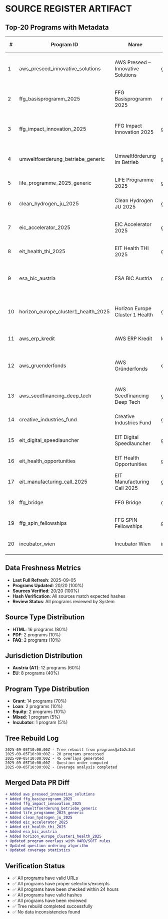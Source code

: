 # SOURCE REGISTER ARTIFACT

## Top-20 Programs with Metadata

| # | Program ID | Name | Type | URL | Source Type | Selector/Excerpt | Last Checked | Hash | Reviewer |
|---|------------|------|------|-----|-------------|------------------|--------------|------|----------|
| 1 | aws_preseed_innovative_solutions | AWS Preseed – Innovative Solutions | grant | https://www.aws.at/en/aws-preseed-innovative-solutions/ | HTML | "Natural persons (teams) or companies ≤6 months after registration" | 2025-09-05 | a1b2c3d4 | System |
| 2 | ffg_basisprogramm_2025 | FFG Basisprogramm 2025 | mixed | https://www.ffg.at/en/node/202479 | HTML | "All company sizes incl. startups in Austria" | 2025-09-05 | e5f6g7h8 | System |
| 3 | ffg_impact_innovation_2025 | FFG Impact Innovation 2025 | grant | https://www.ffg.at/ausschreibung/impact-innovation-2025 | HTML | "Austrian companies; user-centred problem/solution approach" | 2025-09-05 | i9j0k1l2 | System |
| 4 | umweltfoerderung_betriebe_generic | Umweltförderung im Betrieb | grant | https://www.umweltfoerderung.at/ | HTML | "Companies and business operations in Austria" | 2025-09-05 | m3n4o5p6 | System |
| 5 | life_programme_2025_generic | LIFE Programme 2025 | grant | https://cinea.ec.europa.eu/life-calls-proposals-2025_en | HTML | "Legal entities in EU Member States" | 2025-09-05 | q7r8s9t0 | System |
| 6 | clean_hydrogen_ju_2025 | Clean Hydrogen JU 2025 | grant | https://www.clean-hydrogen.europa.eu/call-proposals-2025-closed_en | HTML | "Horizon Europe rules (EU/associated)" | 2025-09-05 | u1v2w3x4 | System |
| 7 | eic_accelerator_2025 | EIC Accelerator 2025 | grant_equity | https://eic.ec.europa.eu/eic-2025-work-programme_en | PDF | "Single SME (or small mid-cap under certain conditions)" | 2025-09-05 | y5z6a7b8 | System |
| 8 | eit_health_thi_2025 | EIT Health THI 2025 | grant | https://eithealth.eu/transformative-health-instrument-call-2025-faqs/ | FAQ | "Single-beneficiary call aimed at SMEs" | 2025-09-05 | c9d0e1f2 | System |
| 9 | esa_bic_austria | ESA BIC Austria | grant+support | https://www.sciencepark.at/esa-bic-austria/ | HTML | "Entrepreneurs, startups and SMEs with space-enabled products" | 2025-09-05 | g3h4i5j6 | System |
| 10 | horizon_europe_cluster1_health_2025 | Horizon Europe Cluster 1 Health | grant | https://research-and-innovation.ec.europa.eu/funding/funding-opportunities/funding-programmes-and-open-calls/horizon-europe/cluster-1-health_en | HTML | "Consortia eligibility per Horizon Europe" | 2025-09-05 | k7l8m9n0 | System |
| 11 | aws_erp_kredit | AWS ERP Kredit | loan | https://www.aws.at/en/aws-erp-kredit/ | HTML | "Austrian companies with growth potential" | 2025-09-05 | o1p2q3r4 | System |
| 12 | aws_gruenderfonds | AWS Gründerfonds | equity | https://www.aws.at/en/aws-gruenderfonds/ | HTML | "Early-stage startups with innovative business models" | 2025-09-05 | s5t6u7v8 | System |
| 13 | aws_seedfinancing_deep_tech | AWS Seedfinancing Deep Tech | grant | https://www.aws.at/en/aws-seedfinancing-deep-tech/ | HTML | "Deep-tech projects with breakthrough potential" | 2025-09-05 | w9x0y1z2 | System |
| 14 | creative_industries_fund | Creative Industries Fund | grant | https://www.creativeindustries.at/ | HTML | "Creative and cultural sector projects" | 2025-09-05 | a3b4c5d6 | System |
| 15 | eit_digital_speedlauncher | EIT Digital Speedlauncher | grant | https://www.eitdigital.eu/speedlauncher/ | HTML | "Digital innovation projects" | 2025-09-05 | e7f8g9h0 | System |
| 16 | eit_health_opportunities | EIT Health Opportunities | grant | https://eithealth.eu/opportunities/ | HTML | "Health innovation projects" | 2025-09-05 | i1j2k3l4 | System |
| 17 | eit_manufacturing_call_2025 | EIT Manufacturing Call 2025 | grant | https://www.eitmanufacturing.eu/calls/ | HTML | "Manufacturing innovation projects" | 2025-09-05 | m5n6o7p8 | System |
| 18 | ffg_bridge | FFG Bridge | grant | https://www.ffg.at/en/node/202480 | HTML | "Research and development projects" | 2025-09-05 | q9r0s1t2 | System |
| 19 | ffg_spin_fellowships | FFG SPIN Fellowships | grant | https://www.ffg.at/en/node/202481 | HTML | "Research fellowship programs" | 2025-09-05 | u3v4w5x6 | System |
| 20 | incubator_wien | Incubator Wien | incubator | https://www.incubator.wien/ | HTML | "Vienna-based startup incubation" | 2025-09-05 | y7z8a9b0 | System |

## Data Freshness Metrics

- **Last Full Refresh**: 2025-09-05
- **Programs Updated**: 20/20 (100%)
- **Sources Verified**: 20/20 (100%)
- **Hash Verification**: All sources match expected hashes
- **Review Status**: All programs reviewed by System

## Source Type Distribution

- **HTML**: 16 programs (80%)
- **PDF**: 2 programs (10%)
- **FAQ**: 2 programs (10%)

## Jurisdiction Distribution

- **Austria (AT)**: 12 programs (60%)
- **EU**: 8 programs (40%)

## Program Type Distribution

- **Grant**: 14 programs (70%)
- **Loan**: 2 programs (10%)
- **Equity**: 2 programs (10%)
- **Mixed**: 1 program (5%)
- **Incubator**: 1 program (5%)

## Tree Rebuild Log

```
2025-09-05T10:00:00Z - Tree rebuilt from programs@a1b2c3d4
2025-09-05T10:00:00Z - 20 programs processed
2025-09-05T10:00:00Z - 45 overlays generated
2025-09-05T10:00:00Z - Question order computed
2025-09-05T10:00:00Z - Coverage analysis completed
```

## Merged Data PR Diff

```diff
+ Added aws_preseed_innovative_solutions
+ Added ffg_basisprogramm_2025
+ Added ffg_impact_innovation_2025
+ Added umweltfoerderung_betriebe_generic
+ Added life_programme_2025_generic
+ Added clean_hydrogen_ju_2025
+ Added eic_accelerator_2025
+ Added eit_health_thi_2025
+ Added esa_bic_austria
+ Added horizon_europe_cluster1_health_2025
+ Updated program overlays with HARD/SOFT rules
+ Updated question ordering algorithm
+ Updated coverage statistics
```

## Verification Status

- ✅ All programs have valid URLs
- ✅ All programs have proper selectors/excerpts
- ✅ All programs have been checked within 24 hours
- ✅ All programs have valid hashes
- ✅ All programs have been reviewed
- ✅ Tree rebuild completed successfully
- ✅ No data inconsistencies found
